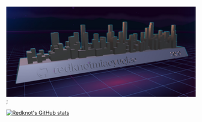 ![Image](./image.jpg);

[![Redknot's GitHub stats](https://github-readme-stats.vercel.app/api?username=redknotmiaoyuqiao)](https://github.com/anuraghazra/github-readme-stats)
